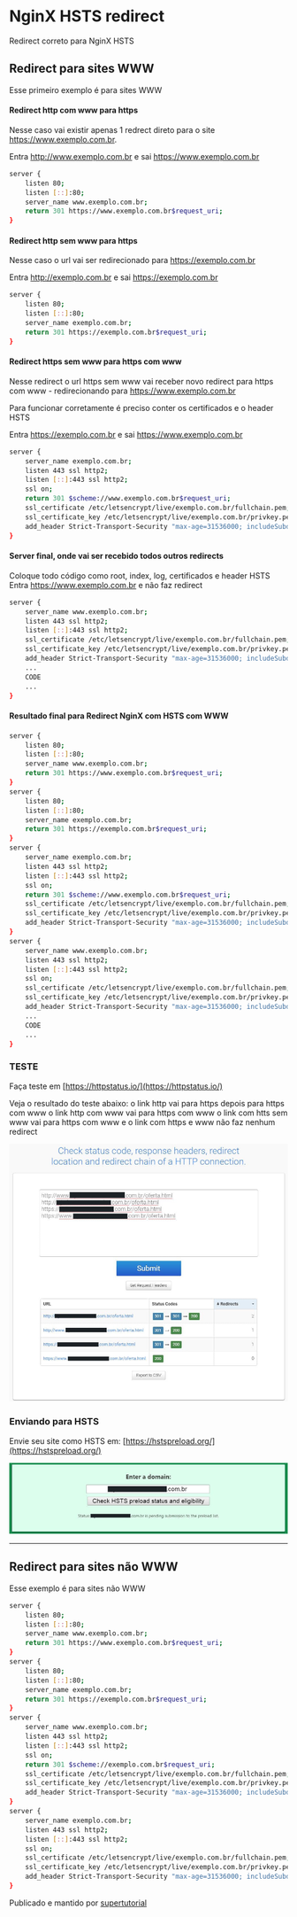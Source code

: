 # NginX HSTS redirect
Redirect correto para NginX HSTS
## Redirect para sites WWW
Esse primeiro exemplo é para sites WWW
#### Redirect http com www para https
Nesse caso vai existir apenas 1 redrect direto para o site https://www.exemplo.com.br.

Entra http://www.exemplo.com.br e sai https://www.exemplo.com.br
```sh
server {
    listen 80;
    listen [::]:80;
    server_name www.exemplo.com.br;
    return 301 https://www.exemplo.com.br$request_uri;
}
```
#### Redirect http sem www para https
Nesse caso o url vai ser redirecionado para https://exemplo.com.br

Entra http://exemplo.com.br e sai https://exemplo.com.br
```sh
server {
    listen 80;
    listen [::]:80;
    server_name exemplo.com.br;
    return 301 https://exemplo.com.br$request_uri;
}
```
#### Redirect https sem www para https com www
Nesse redirect o url https sem www vai receber novo redirect para https com www - redirecionando para https://www.exemplo.com.br

Para funcionar corretamente é preciso conter os certificados e o header HSTS

Entra https://exemplo.com.br e sai https://www.exemplo.com.br
```sh
server {
    server_name exemplo.com.br;
    listen 443 ssl http2;
    listen [::]:443 ssl http2;
    ssl on;
    return 301 $scheme://www.exemplo.com.br$request_uri;
    ssl_certificate /etc/letsencrypt/live/exemplo.com.br/fullchain.pem;
    ssl_certificate_key /etc/letsencrypt/live/exemplo.com.br/privkey.pem;
    add_header Strict-Transport-Security "max-age=31536000; includeSubdomains; preload";
}
```
#### Server final, onde vai ser recebido todos outros redirects
Coloque todo código como root, index, log, certificados e header HSTS
Entra https://www.exemplo.com.br e não faz redirect
```sh
server {
    server_name www.exemplo.com.br;
    listen 443 ssl http2;
    listen [::]:443 ssl http2;
    ssl_certificate /etc/letsencrypt/live/exemplo.com.br/fullchain.pem;
    ssl_certificate_key /etc/letsencrypt/live/exemplo.com.br/privkey.pem;
    add_header Strict-Transport-Security "max-age=31536000; includeSubdomains; preload";
    ...
    CODE
    ...
}
```
#### Resultado final para Redirect NginX com HSTS com WWW
```sh
server {
    listen 80;
    listen [::]:80;
    server_name www.exemplo.com.br;
    return 301 https://www.exemplo.com.br$request_uri;
}
server {
    listen 80;
    listen [::]:80;
    server_name exemplo.com.br;
    return 301 https://exemplo.com.br$request_uri;
}
server {
    server_name exemplo.com.br;
    listen 443 ssl http2;
    listen [::]:443 ssl http2;
    ssl on;
    return 301 $scheme://www.exemplo.com.br$request_uri;
    ssl_certificate /etc/letsencrypt/live/exemplo.com.br/fullchain.pem;
    ssl_certificate_key /etc/letsencrypt/live/exemplo.com.br/privkey.pem;
    add_header Strict-Transport-Security "max-age=31536000; includeSubdomains; preload";
}
server {
    server_name www.exemplo.com.br;
    listen 443 ssl http2;
    listen [::]:443 ssl http2;
    ssl on;
    ssl_certificate /etc/letsencrypt/live/exemplo.com.br/fullchain.pem;
    ssl_certificate_key /etc/letsencrypt/live/exemplo.com.br/privkey.pem;
    add_header Strict-Transport-Security "max-age=31536000; includeSubdomains; preload";
    ...
    CODE
    ...
}
```
### TESTE
Faça teste em [https://httpstatus.io/](https://httpstatus.io/)

Veja o resultado do teste abaixo:
o link http vai para https depois para https com www
o link http com www vai para https com www
o link com htts sem www vai para https com www
e o link com https e www não faz nenhum redirect

![alt text](https://raw.githubusercontent.com/overdigo/nginx-hsts-redirect/master/nginx-hsts-redirect.jpg "nginx HSTS redirect www")

### Enviando para HSTS

Envie seu site como HSTS em: [https://hstspreload.org/](https://hstspreload.org/)

![alt text](https://raw.githubusercontent.com/overdigo/nginx-hsts-redirect/master/dominio-hsts-teste.jpg "nginx HSTS redirect www")

---

## Redirect para sites não WWW
Esse exemplo é para sites não WWW

```sh
server {
    listen 80;
    listen [::]:80;
    server_name www.exemplo.com.br;
    return 301 https://www.exemplo.com.br$request_uri;
}
server {
    listen 80;
    listen [::]:80;
    server_name exemplo.com.br;
    return 301 https://exemplo.com.br$request_uri;
}
server {
    server_name www.exemplo.com.br;
    listen 443 ssl http2;
    listen [::]:443 ssl http2;
    ssl on;
    return 301 $scheme://exemplo.com.br$request_uri;
    ssl_certificate /etc/letsencrypt/live/exemplo.com.br/fullchain.pem;
    ssl_certificate_key /etc/letsencrypt/live/exemplo.com.br/privkey.pem;
    add_header Strict-Transport-Security "max-age=31536000; includeSubdomains; preload";
}
server {
    server_name exemplo.com.br;
    listen 443 ssl http2;
    listen [::]:443 ssl http2;
    ssl on;
    ssl_certificate /etc/letsencrypt/live/exemplo.com.br/fullchain.pem;
    ssl_certificate_key /etc/letsencrypt/live/exemplo.com.br/privkey.pem;
    add_header Strict-Transport-Security "max-age=31536000; includeSubdomains; preload";
}
```

Publicado e mantido por  [supertutorial](https://www.supertutorial.com.br/)




